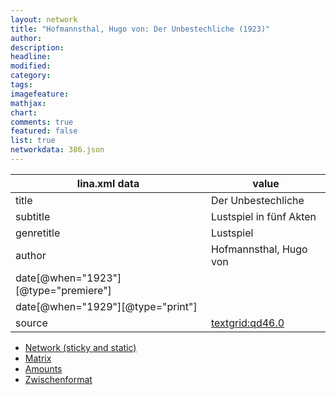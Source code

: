```yaml
---
layout: network
title: "Hofmannsthal, Hugo von: Der Unbestechliche (1923)"
author:
description:
headline:
modified:
category:
tags:
imagefeature: 
mathjax: 
chart: 
comments: true
featured: false
list: true
networkdata: 386.json
---
```

lina.xml data  | value
------------- | -------------
title|Der Unbestechliche
subtitle|Lustspiel in fünf Akten
genretitle|Lustspiel
author|Hofmannsthal, Hugo von
date[@when="1923"][@type="premiere"]|
date[@when="1929"][@type="print"]|
source|[textgrid:qd46.0](https://textgridlab.org/1.0/tgcrud-public/rest/textgrid:qd46.0/data)



* [Network (sticky and static)](/linas/network386)
* [Matrix](/linas/matrix386)
* [Amounts](/linas/amount386)
* [Zwischenformat](/linas/lina386 )

